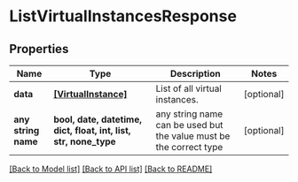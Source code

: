 # ListVirtualInstancesResponse


## Properties
Name | Type | Description | Notes
------------ | ------------- | ------------- | -------------
**data** | [**[VirtualInstance]**](VirtualInstance.md) | List of all virtual instances. | [optional] 
**any string name** | **bool, date, datetime, dict, float, int, list, str, none_type** | any string name can be used but the value must be the correct type | [optional]

[[Back to Model list]](../README.md#documentation-for-models) [[Back to API list]](../README.md#documentation-for-api-endpoints) [[Back to README]](../README.md)


